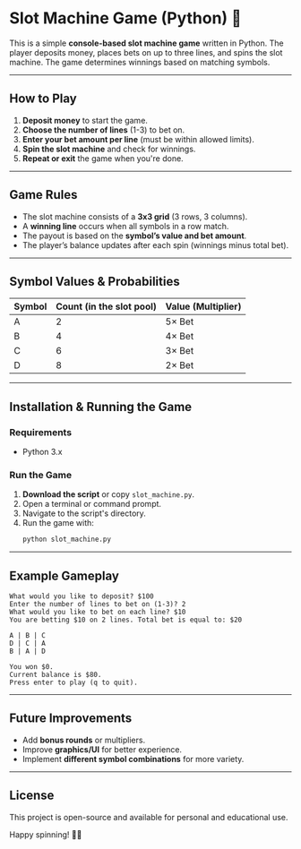# **Slot Machine Game (Python)** 🎰  

This is a simple **console-based slot machine game** written in Python. The player deposits money, places bets on up to three lines, and spins the slot machine. The game determines winnings based on matching symbols.

---

## **How to Play**  
1. **Deposit money** to start the game.  
2. **Choose the number of lines** (1-3) to bet on.  
3. **Enter your bet amount per line** (must be within allowed limits).  
4. **Spin the slot machine** and check for winnings.  
5. **Repeat or exit** the game when you're done.  

---

## **Game Rules**  
- The slot machine consists of a **3x3 grid** (3 rows, 3 columns).  
- A **winning line** occurs when all symbols in a row match.  
- The payout is based on the **symbol’s value and bet amount**.  
- The player’s balance updates after each spin (winnings minus total bet).  

---

## **Symbol Values & Probabilities**  
| Symbol | Count (in the slot pool) | Value (Multiplier) |  
|--------|-------------------------|-------------------|  
| A      | 2                       | 5× Bet           |  
| B      | 4                       | 4× Bet           |  
| C      | 6                       | 3× Bet           |  
| D      | 8                       | 2× Bet           |  

---

## **Installation & Running the Game**  
### **Requirements**  
- Python 3.x  

### **Run the Game**  
1. **Download the script** or copy `slot_machine.py`.  
2. Open a terminal or command prompt.  
3. Navigate to the script's directory.  
4. Run the game with:  
   ```bash
   python slot_machine.py
   ```

---

## **Example Gameplay**  
```
What would you like to deposit? $100  
Enter the number of lines to bet on (1-3)? 2  
What would you like to bet on each line? $10  
You are betting $10 on 2 lines. Total bet is equal to: $20  

A | B | C  
D | C | A  
B | A | D  

You won $0.  
Current balance is $80.  
Press enter to play (q to quit).  
```

---

## **Future Improvements**
- Add **bonus rounds** or multipliers.  
- Improve **graphics/UI** for better experience.  
- Implement **different symbol combinations** for more variety.  

---

## **License**  
This project is open-source and available for personal and educational use.  

Happy spinning! 🎰✨  

